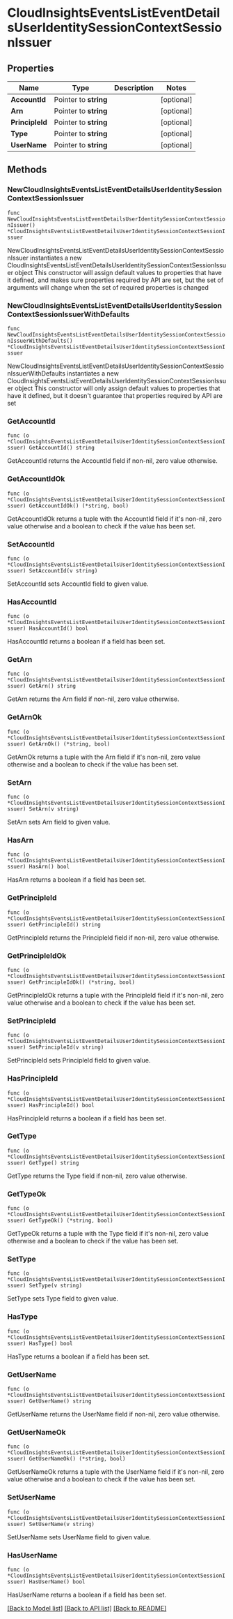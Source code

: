# CloudInsightsEventsListEventDetailsUserIdentitySessionContextSessionIssuer

## Properties

Name | Type | Description | Notes
------------ | ------------- | ------------- | -------------
**AccountId** | Pointer to **string** |  | [optional] 
**Arn** | Pointer to **string** |  | [optional] 
**PrincipleId** | Pointer to **string** |  | [optional] 
**Type** | Pointer to **string** |  | [optional] 
**UserName** | Pointer to **string** |  | [optional] 

## Methods

### NewCloudInsightsEventsListEventDetailsUserIdentitySessionContextSessionIssuer

`func NewCloudInsightsEventsListEventDetailsUserIdentitySessionContextSessionIssuer() *CloudInsightsEventsListEventDetailsUserIdentitySessionContextSessionIssuer`

NewCloudInsightsEventsListEventDetailsUserIdentitySessionContextSessionIssuer instantiates a new CloudInsightsEventsListEventDetailsUserIdentitySessionContextSessionIssuer object
This constructor will assign default values to properties that have it defined,
and makes sure properties required by API are set, but the set of arguments
will change when the set of required properties is changed

### NewCloudInsightsEventsListEventDetailsUserIdentitySessionContextSessionIssuerWithDefaults

`func NewCloudInsightsEventsListEventDetailsUserIdentitySessionContextSessionIssuerWithDefaults() *CloudInsightsEventsListEventDetailsUserIdentitySessionContextSessionIssuer`

NewCloudInsightsEventsListEventDetailsUserIdentitySessionContextSessionIssuerWithDefaults instantiates a new CloudInsightsEventsListEventDetailsUserIdentitySessionContextSessionIssuer object
This constructor will only assign default values to properties that have it defined,
but it doesn't guarantee that properties required by API are set

### GetAccountId

`func (o *CloudInsightsEventsListEventDetailsUserIdentitySessionContextSessionIssuer) GetAccountId() string`

GetAccountId returns the AccountId field if non-nil, zero value otherwise.

### GetAccountIdOk

`func (o *CloudInsightsEventsListEventDetailsUserIdentitySessionContextSessionIssuer) GetAccountIdOk() (*string, bool)`

GetAccountIdOk returns a tuple with the AccountId field if it's non-nil, zero value otherwise
and a boolean to check if the value has been set.

### SetAccountId

`func (o *CloudInsightsEventsListEventDetailsUserIdentitySessionContextSessionIssuer) SetAccountId(v string)`

SetAccountId sets AccountId field to given value.

### HasAccountId

`func (o *CloudInsightsEventsListEventDetailsUserIdentitySessionContextSessionIssuer) HasAccountId() bool`

HasAccountId returns a boolean if a field has been set.

### GetArn

`func (o *CloudInsightsEventsListEventDetailsUserIdentitySessionContextSessionIssuer) GetArn() string`

GetArn returns the Arn field if non-nil, zero value otherwise.

### GetArnOk

`func (o *CloudInsightsEventsListEventDetailsUserIdentitySessionContextSessionIssuer) GetArnOk() (*string, bool)`

GetArnOk returns a tuple with the Arn field if it's non-nil, zero value otherwise
and a boolean to check if the value has been set.

### SetArn

`func (o *CloudInsightsEventsListEventDetailsUserIdentitySessionContextSessionIssuer) SetArn(v string)`

SetArn sets Arn field to given value.

### HasArn

`func (o *CloudInsightsEventsListEventDetailsUserIdentitySessionContextSessionIssuer) HasArn() bool`

HasArn returns a boolean if a field has been set.

### GetPrincipleId

`func (o *CloudInsightsEventsListEventDetailsUserIdentitySessionContextSessionIssuer) GetPrincipleId() string`

GetPrincipleId returns the PrincipleId field if non-nil, zero value otherwise.

### GetPrincipleIdOk

`func (o *CloudInsightsEventsListEventDetailsUserIdentitySessionContextSessionIssuer) GetPrincipleIdOk() (*string, bool)`

GetPrincipleIdOk returns a tuple with the PrincipleId field if it's non-nil, zero value otherwise
and a boolean to check if the value has been set.

### SetPrincipleId

`func (o *CloudInsightsEventsListEventDetailsUserIdentitySessionContextSessionIssuer) SetPrincipleId(v string)`

SetPrincipleId sets PrincipleId field to given value.

### HasPrincipleId

`func (o *CloudInsightsEventsListEventDetailsUserIdentitySessionContextSessionIssuer) HasPrincipleId() bool`

HasPrincipleId returns a boolean if a field has been set.

### GetType

`func (o *CloudInsightsEventsListEventDetailsUserIdentitySessionContextSessionIssuer) GetType() string`

GetType returns the Type field if non-nil, zero value otherwise.

### GetTypeOk

`func (o *CloudInsightsEventsListEventDetailsUserIdentitySessionContextSessionIssuer) GetTypeOk() (*string, bool)`

GetTypeOk returns a tuple with the Type field if it's non-nil, zero value otherwise
and a boolean to check if the value has been set.

### SetType

`func (o *CloudInsightsEventsListEventDetailsUserIdentitySessionContextSessionIssuer) SetType(v string)`

SetType sets Type field to given value.

### HasType

`func (o *CloudInsightsEventsListEventDetailsUserIdentitySessionContextSessionIssuer) HasType() bool`

HasType returns a boolean if a field has been set.

### GetUserName

`func (o *CloudInsightsEventsListEventDetailsUserIdentitySessionContextSessionIssuer) GetUserName() string`

GetUserName returns the UserName field if non-nil, zero value otherwise.

### GetUserNameOk

`func (o *CloudInsightsEventsListEventDetailsUserIdentitySessionContextSessionIssuer) GetUserNameOk() (*string, bool)`

GetUserNameOk returns a tuple with the UserName field if it's non-nil, zero value otherwise
and a boolean to check if the value has been set.

### SetUserName

`func (o *CloudInsightsEventsListEventDetailsUserIdentitySessionContextSessionIssuer) SetUserName(v string)`

SetUserName sets UserName field to given value.

### HasUserName

`func (o *CloudInsightsEventsListEventDetailsUserIdentitySessionContextSessionIssuer) HasUserName() bool`

HasUserName returns a boolean if a field has been set.


[[Back to Model list]](../README.md#documentation-for-models) [[Back to API list]](../README.md#documentation-for-api-endpoints) [[Back to README]](../README.md)


